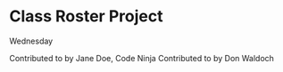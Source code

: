 # Class Roster Project

Wednesday

Contributed to by Jane Doe, Code Ninja
Contributed to by Don Waldoch
